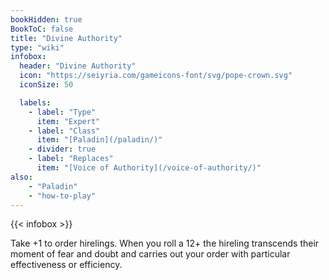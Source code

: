 ```yaml
---
bookHidden: true
BookToC: false
title: "Divine Authority"
type: "wiki"
infobox:
  header: "Divine Authority"
  icon: "https://seiyria.com/gameicons-font/svg/pope-crown.svg"
  iconSize: 50

  labels:
    - label: "Type"
      item: "Expert"
    - label: "Class"
      item: "[Paladin](/paladin/)"
    - divider: true
    - label: "Replaces"
      item: "[Voice of Authority](/voice-of-authority/)"
also:
    - "Paladin"
    - "how-to-play"
---
```


{{< infobox >}}

Take +1 to order hirelings. When you roll a 12+ the hireling transcends their moment of fear and doubt and carries out your order with particular effectiveness or efficiency.